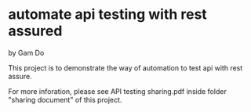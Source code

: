 # automate api testing with rest assured

by Gam Do

This project is to demonstrate the way of automation to test api with rest assure.

For more inforation, please see API testing sharing.pdf inside folder "sharing document"  of this project.




